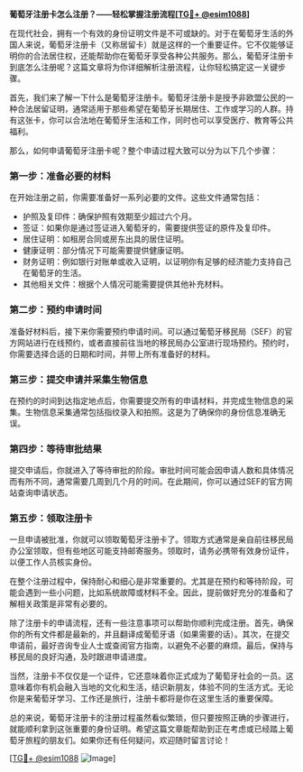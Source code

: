 **葡萄牙注册卡怎么注册？——轻松掌握注册流程[[TG💪+ @esim1088](https://t.me/s/esim1088)]**

在现代社会，拥有一个有效的身份证明文件是不可或缺的。对于在葡萄牙生活的外国人来说，葡萄牙注册卡（又称居留卡）就是这样的一个重要证件。它不仅能够证明你的合法居住权，还能帮助你在葡萄牙享受各种公共服务。那么，葡萄牙注册卡到底怎么注册呢？这篇文章将为你详细解析注册流程，让你轻松搞定这一关键步骤。

首先，我们来了解一下什么是葡萄牙注册卡。葡萄牙注册卡是授予非欧盟公民的一种合法居留证明，通常适用于那些希望在葡萄牙长期居住、工作或学习的人群。持有这张卡，你可以合法地在葡萄牙生活和工作，同时也可以享受医疗、教育等公共福利。

那么，如何申请葡萄牙注册卡呢？整个申请过程大致可以分为以下几个步骤：

### **第一步：准备必要的材料**
在开始注册之前，你需要准备好一系列必要的文件。这些文件通常包括：
- 护照及复印件：确保护照有效期至少超过六个月。
- 签证：如果你是通过签证进入葡萄牙的，需要提供签证的原件及复印件。
- 居住证明：如租房合同或房东出具的居住证明。
- 健康证明：部分情况下可能需要提供健康证明。
- 财务证明：例如银行对账单或收入证明，以证明你有足够的经济能力支持自己在葡萄牙的生活。
- 其他相关文件：根据个人情况可能需要提供其他补充材料。

### **第二步：预约申请时间**
准备好材料后，接下来你需要预约申请时间。可以通过葡萄牙移民局（SEF）的官方网站进行在线预约，或者直接前往当地的移民局办公室进行现场预约。预约时，你需要选择合适的日期和时间，并带上所有准备好的材料。

### **第三步：提交申请并采集生物信息**
在预约的时间到达指定地点后，你需要提交所有的申请材料，并完成生物信息的采集。生物信息采集通常包括指纹录入和拍照。这是为了确保你的身份信息准确无误。

### **第四步：等待审批结果**
提交申请后，你就进入了等待审批的阶段。审批时间可能会因申请人数和具体情况而有所不同，通常需要几周到几个月的时间。在此期间，你可以通过SEF的官方网站查询申请状态。

### **第五步：领取注册卡**
一旦申请被批准，你就可以领取葡萄牙注册卡了。领取方式通常是亲自前往移民局办公室领取，但有些地区可能支持邮寄服务。领取时，请务必携带有效身份证件，以便工作人员核实身份。

在整个注册过程中，保持耐心和细心是非常重要的。尤其是在预约和等待阶段，可能会遇到一些小问题，比如系统故障或材料不全。因此，提前做好充分的准备和了解相关政策是非常有必要的。

除了注册卡的申请流程，还有一些注意事项可以帮助你顺利完成注册。首先，确保你的所有文件都是最新的，并且翻译成葡萄牙语（如果需要的话）。其次，在提交申请前，最好咨询专业人士或查阅官方指南，以避免不必要的麻烦。最后，保持与移民局的良好沟通，及时跟进申请进度。

当然，注册卡不仅仅是一个证件，它还意味着你正式成为了葡萄牙社会的一员。这意味着你有机会融入当地的文化和生活，结识新朋友，体验不同的生活方式。无论你是来葡萄牙学习、工作还是旅行，注册卡都将是你在这里生活的重要保障。

总的来说，葡萄牙注册卡的注册过程虽然看似繁琐，但只要按照正确的步骤进行，就能顺利拿到这张重要的身份证明。希望这篇文章能帮助到正在考虑或已经踏上葡萄牙旅程的朋友们。如果你还有任何疑问，欢迎随时留言讨论！

[[TG💪+ @esim1088](https://t.me/s/esim1088) ![Image](https://i.postimg.cc/4NQfJmqS/Snipaste-2025-05-13-00-14-12.png)]